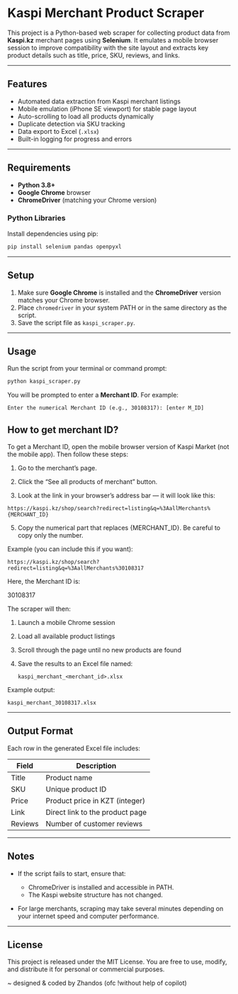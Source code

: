 # Kaspi Merchant Product Scraper

This project is a Python-based web scraper for collecting product data from **Kaspi.kz** merchant pages using **Selenium**. It emulates a mobile browser session to improve compatibility with the site layout and extracts key product details such as title, price, SKU, reviews, and links.


---

## Features

* Automated data extraction from Kaspi merchant listings
* Mobile emulation (iPhone SE viewport) for stable page layout
* Auto-scrolling to load all products dynamically
* Duplicate detection via SKU tracking
* Data export to Excel (`.xlsx`)
* Built-in logging for progress and errors

---

## Requirements

* **Python 3.8+**
* **Google Chrome** browser
* **ChromeDriver** (matching your Chrome version)

### Python Libraries

Install dependencies using pip:

```bash
pip install selenium pandas openpyxl
```

---

## Setup

1. Make sure **Google Chrome** is installed and the **ChromeDriver** version matches your Chrome browser.
2. Place `chromedriver` in your system PATH or in the same directory as the script.
3. Save the script file as `kaspi_scraper.py`.

---

## Usage

Run the script from your terminal or command prompt:

```bash
python kaspi_scraper.py
```

You will be prompted to enter a **Merchant ID**.
For example:

```
Enter the numerical Merchant ID (e.g., 30108317): [enter M_ID]
```
## How to get merchant ID?

To get a Merchant ID, open the mobile browser version of Kaspi Market (not the mobile app).
Then follow these steps:

1. Go to the merchant’s page.

2. Click the “See all products of merchant” button.

3. Look at the link in your browser’s address bar — it will look like this:
```
https://kaspi.kz/shop/search?redirect=listing&q=%3AallMerchants%{MERCHANT_ID}
```

5. Copy the numerical part that replaces {MERCHANT_ID}.
Be careful to copy only the number.

Example (you can include this if you want):
```
https://kaspi.kz/shop/search?redirect=listing&q=%3AallMerchants%30108317
```

Here, the Merchant ID is:

30108317

The scraper will then:

1. Launch a mobile Chrome session
2. Load all available product listings
3. Scroll through the page until no new products are found
4. Save the results to an Excel file named:

   ```
   kaspi_merchant_<merchant_id>.xlsx
   ```

Example output:

```
kaspi_merchant_30108317.xlsx
```

---

## Output Format

Each row in the generated Excel file includes:

| Field   | Description                     |
| ------- | ------------------------------- |
| Title   | Product name                    |
| SKU     | Unique product ID               |
| Price   | Product price in KZT (integer)  |
| Link    | Direct link to the product page |
| Reviews | Number of customer reviews      |

---


## Notes

* If the script fails to start, ensure that:

  * ChromeDriver is installed and accessible in PATH.
  * The Kaspi website structure has not changed.
* For large merchants, scraping may take several minutes depending on your internet speed and computer performance.

---

## License

This project is released under the MIT License.
You are free to use, modify, and distribute it for personal or commercial purposes.

~ designed & coded by Zhandos (ofc !without help of copilot)
